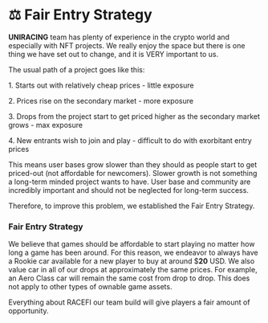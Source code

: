 # ⚖ Fair Entry Strategy

**UNIRACING** team has plenty of experience in the crypto world and especially with NFT projects. We really enjoy the space but there is one thing we have set out to change, and it is VERY important to us.

The usual path of a project goes like this:

1\.     Starts out with relatively cheap prices - little exposure

2\.     Prices rise on the secondary market - more exposure

3\.     Drops from the project start to get priced higher as the secondary market grows - max exposure

4\.     New entrants wish to join and play - difficult to do with exorbitant entry prices

This means user bases grow slower than they should as people start to get priced-out (not affordable for newcomers). Slower growth is not something a long-term minded project wants to have. User base and community are incredibly important and should not be neglected for long-term success.

Therefore, to improve this problem, we established the Fair Entry Strategy.

### Fair Entry Strategy

We believe that games should be affordable to start playing no matter how long a game has been around. For this reason, we endeavor to always have a Rookie car available for a new player to buy at around $**20** USD. We also value car in all of our drops at approximately the same prices. For example, an Aero Class car will remain the same cost from drop to drop. This does not apply to other types of ownable game assets.

Everything about RACEFI our team build will give players a fair amount of opportunity.

